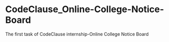 # CodeClause_Online-College-Notice-Board
The first task of CodeClause internship-Online College Notice Board
